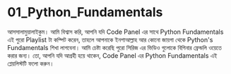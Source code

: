 # 01_Python_Fundamentals
আসসালামুয়ালাইকুম। আমি বিশ্বাস করি, আপনি যদি Code Panel এর সাথে Python Fundamentals এই পুরো Playlist টা কম্পিট করেন, তাহলে আপনাকে ইনশাআল্লাহ আর কোনো জায়গা থেকে Python's Fundamentals শিখা লাগবেনা। আমি চেষ্টা করেছি পুরো সিরিজ এর ভিডিও গুলোকে বিগিনার ফ্রেন্ডলি ওয়েতে করার জন্য। তো, আপনি যদি আগ্রহী হয়ে থাকেন, Code Panel এর Python Fundamentals এই প্লেয়লিস্টটি ফলো করুন।
